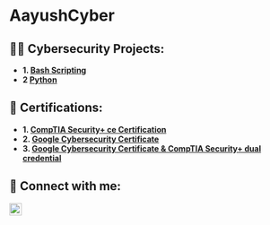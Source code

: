 # AayushCyber
<h2>👨‍💻 Cybersecurity Projects:</h2>

- <b>1. [Bash Scripting](https://github.com/bishtty/bash-scripting.git)</b>
- <b>2 [Python](https://github.com/bishtty/python.git)</b>

<h2>📄 Certifications:</h2>

- <b>1. [CompTIA Security+ ce Certification](https://www.credly.com/badges/344d6dfe-0b6b-41ed-b2ed-807c01b5215f/linked_in_profile)</b>
- <b>2. [Google Cybersecurity Certificate](https://www.credly.com/badges/41a1f3bb-4287-4a81-af4f-6be08197be55/public_url)</b>
- <b>3. [Google Cybersecurity Certificate & CompTIA Security+ dual credential](https://www.credly.com/badges/d8a829dc-1076-49f3-9ee4-b42a41c67dcb/public_url)</b>

<h2>🤳 Connect with me:</h2>

[<img align="left" alt="AayushBisht | LinkedIn" width="22px" src="https://cdn.jsdelivr.net/npm/simple-icons@v3/icons/linkedin.svg" />][linkedin]

[linkedin]: https://linkedin.com/in/aayush-bisht


